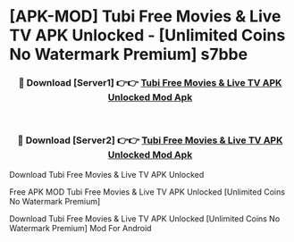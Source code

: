 # [APK-MOD] Tubi  Free Movies & Live TV APK Unlocked - [Unlimited Coins No Watermark Premium] s7bbe



<div align="center">
<h3>🔴 Download [Server1] 👉👉 <a href="https://momento.my/?title=Tubi__Free_Movies_&_Live_TV_APK_Unlocked">Tubi  Free Movies & Live TV APK Unlocked Mod Apk</a></h3><br>

<h3>🔴 Download [Server2] 👉👉 <a href="https://momento.my/?title=Tubi__Free_Movies_&_Live_TV_APK_Unlocked">Tubi  Free Movies & Live TV APK Unlocked Mod Apk</a></h3>
</div>



Download Tubi  Free Movies & Live TV APK Unlocked 

Free APK MOD Tubi  Free Movies & Live TV APK Unlocked [Unlimited Coins No Watermark Premium]

Download Tubi  Free Movies & Live TV APK Unlocked [Unlimited Coins No Watermark Premium] Mod For Android
